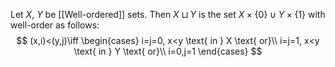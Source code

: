 Let $X$, $Y$ be [[Well-ordered]] sets. 
Then $X\sqcup Y$ is the set $X\times \{ 0 \}\cup Y\times \{ 1 \}$ 
with well-order as follows:
$$
(x,i)<(y,j)\iff \begin{cases}
i=j=0, x<y \text{ in } X \text{ or}\\
i=j=1, x<y \text{ in } Y \text{ or}\\
i=0,j=1
\end{cases}
$$

